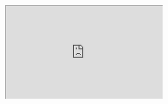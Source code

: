<iframe src="https://docs.google.com/document/d/e/2PACX-1vSoftW2ImLSjfuJ7p7ERFf0dx0fOzFdSTJuO9tGxFDIv_H6abKagQHaqTBAzj6BKkHUVToPnQDBEWwt/pub?embedded=true" title="My Resume" width="100%" height="300" ></iframe>
